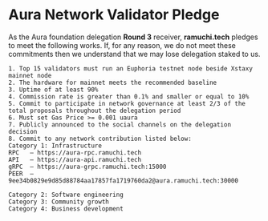 # Aura Network Validator Pledge

As the Aura foundation delegation **Round 3** receiver, **ramuchi.tech** pledges to meet the following works. If, for any reason, we do not meet these commitments then we understand that we may lose delegation staked to us.

    1. Top 15 validators must run an Euphoria testnet node beside Xstaxy mainnet node
    2. The hardware for mainnet meets the recommended baseline    
    3. Uptime of at least 90%
    4. Commission rate is greater than 0.1% and smaller or equal to 10%
    5. Commit to participate in network governance at least 2/3 of the total proposals throughout the delegation period
    6. Must set Gas Price >= 0.001 uaura
    7. Publicly announced to the social channels on the delegation decision
    8. Commit to any network contribution listed below:
    Category 1: Infrastructure
    RPC   — https://aura-rpc.ramuchi.tech
    API   — https://aura-api.ramuchi.tech
    gRPC  — https://aura-grpc.ramuchi.tech:15000
    PEER  — 9ee34b0829e9d85d88784aa17857fa1719760da2@aura.ramuchi.tech:30000
    
    Category 2: Software engineering
    Category 3: Community growth
    Category 4: Business development
